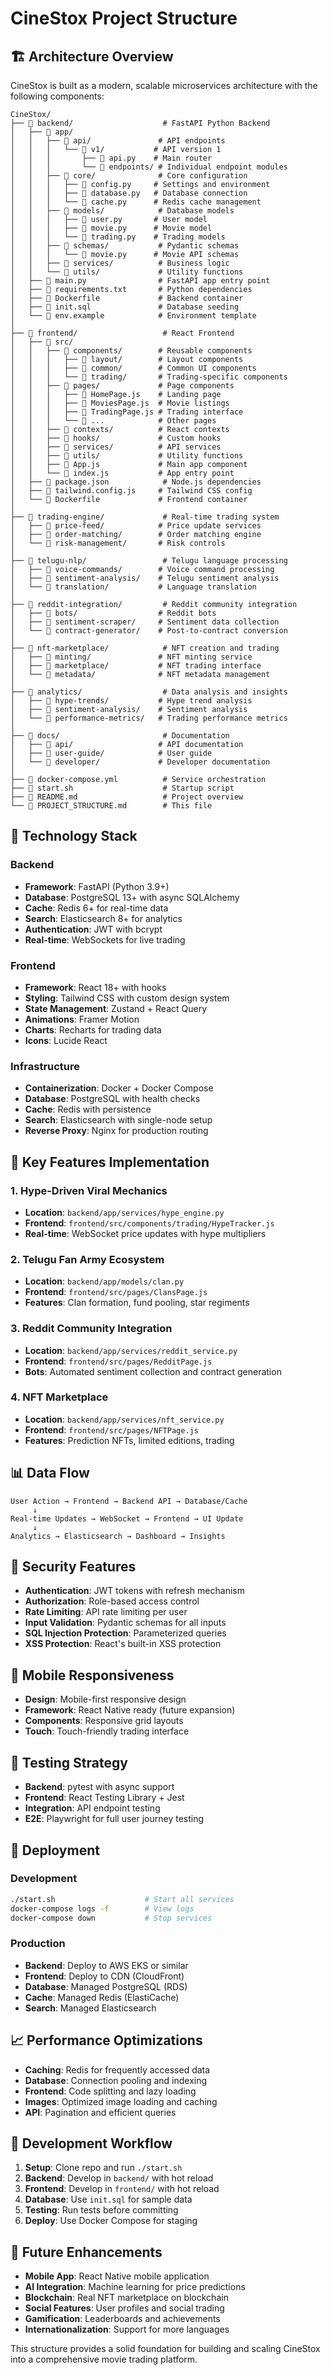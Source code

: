 # CineStox Project Structure

## 🏗️ Architecture Overview

CineStox is built as a modern, scalable microservices architecture with the following components:

```
CineStox/
├── 📁 backend/                    # FastAPI Python Backend
│   ├── 📁 app/
│   │   ├── 📁 api/               # API endpoints
│   │   │   └── 📁 v1/           # API version 1
│   │   │       ├── 📄 api.py    # Main router
│   │   │       └── 📁 endpoints/ # Individual endpoint modules
│   │   ├── 📁 core/              # Core configuration
│   │   │   ├── 📄 config.py     # Settings and environment
│   │   │   ├── 📄 database.py   # Database connection
│   │   │   └── 📄 cache.py      # Redis cache management
│   │   ├── 📁 models/            # Database models
│   │   │   ├── 📄 user.py       # User model
│   │   │   ├── 📄 movie.py      # Movie model
│   │   │   └── 📄 trading.py    # Trading models
│   │   ├── 📁 schemas/           # Pydantic schemas
│   │   │   └── 📄 movie.py      # Movie API schemas
│   │   ├── 📁 services/          # Business logic
│   │   └── 📁 utils/             # Utility functions
│   ├── 📄 main.py                # FastAPI app entry point
│   ├── 📄 requirements.txt       # Python dependencies
│   ├── 📄 Dockerfile             # Backend container
│   ├── 📄 init.sql               # Database seeding
│   └── 📄 env.example            # Environment template
│
├── 📁 frontend/                   # React Frontend
│   ├── 📁 src/
│   │   ├── 📁 components/        # Reusable components
│   │   │   ├── 📁 layout/        # Layout components
│   │   │   ├── 📁 common/        # Common UI components
│   │   │   └── 📁 trading/       # Trading-specific components
│   │   ├── 📁 pages/             # Page components
│   │   │   ├── 📄 HomePage.js    # Landing page
│   │   │   ├── 📄 MoviesPage.js  # Movie listings
│   │   │   ├── 📄 TradingPage.js # Trading interface
│   │   │   └── 📄 ...            # Other pages
│   │   ├── 📁 contexts/          # React contexts
│   │   ├── 📁 hooks/             # Custom hooks
│   │   ├── 📁 services/          # API services
│   │   ├── 📁 utils/             # Utility functions
│   │   ├── 📄 App.js             # Main app component
│   │   └── 📄 index.js           # App entry point
│   ├── 📄 package.json            # Node.js dependencies
│   ├── 📄 tailwind.config.js     # Tailwind CSS config
│   └── 📄 Dockerfile             # Frontend container
│
├── 📁 trading-engine/             # Real-time trading system
│   ├── 📁 price-feed/            # Price update services
│   ├── 📁 order-matching/        # Order matching engine
│   └── 📁 risk-management/       # Risk controls
│
├── 📁 telugu-nlp/                 # Telugu language processing
│   ├── 📁 voice-commands/        # Voice command processing
│   ├── 📁 sentiment-analysis/    # Telugu sentiment analysis
│   └── 📁 translation/           # Language translation
│
├── 📁 reddit-integration/         # Reddit community integration
│   ├── 📁 bots/                  # Reddit bots
│   ├── 📁 sentiment-scraper/     # Sentiment data collection
│   └── 📁 contract-generator/    # Post-to-contract conversion
│
├── 📁 nft-marketplace/            # NFT creation and trading
│   ├── 📁 minting/               # NFT minting service
│   ├── 📁 marketplace/           # NFT trading interface
│   └── 📁 metadata/              # NFT metadata management
│
├── 📁 analytics/                  # Data analysis and insights
│   ├── 📁 hype-trends/           # Hype trend analysis
│   ├── 📁 sentiment-analysis/    # Sentiment analysis
│   └── 📁 performance-metrics/   # Trading performance metrics
│
├── 📁 docs/                       # Documentation
│   ├── 📁 api/                   # API documentation
│   ├── 📁 user-guide/            # User guide
│   └── 📁 developer/             # Developer documentation
│
├── 📄 docker-compose.yml          # Service orchestration
├── 📄 start.sh                    # Startup script
├── 📄 README.md                   # Project overview
└── 📄 PROJECT_STRUCTURE.md        # This file
```

## 🔧 Technology Stack

### Backend
- **Framework**: FastAPI (Python 3.9+)
- **Database**: PostgreSQL 13+ with async SQLAlchemy
- **Cache**: Redis 6+ for real-time data
- **Search**: Elasticsearch 8+ for analytics
- **Authentication**: JWT with bcrypt
- **Real-time**: WebSockets for live trading

### Frontend
- **Framework**: React 18+ with hooks
- **Styling**: Tailwind CSS with custom design system
- **State Management**: Zustand + React Query
- **Animations**: Framer Motion
- **Charts**: Recharts for trading data
- **Icons**: Lucide React

### Infrastructure
- **Containerization**: Docker + Docker Compose
- **Database**: PostgreSQL with health checks
- **Cache**: Redis with persistence
- **Search**: Elasticsearch with single-node setup
- **Reverse Proxy**: Nginx for production routing

## 🚀 Key Features Implementation

### 1. Hype-Driven Viral Mechanics
- **Location**: `backend/app/services/hype_engine.py`
- **Frontend**: `frontend/src/components/trading/HypeTracker.js`
- **Real-time**: WebSocket price updates with hype multipliers

### 2. Telugu Fan Army Ecosystem
- **Location**: `backend/app/models/clan.py`
- **Frontend**: `frontend/src/pages/ClansPage.js`
- **Features**: Clan formation, fund pooling, star regiments

### 3. Reddit Community Integration
- **Location**: `backend/app/services/reddit_service.py`
- **Frontend**: `frontend/src/pages/RedditPage.js`
- **Bots**: Automated sentiment collection and contract generation

### 4. NFT Marketplace
- **Location**: `backend/app/services/nft_service.py`
- **Frontend**: `frontend/src/pages/NFTPage.js`
- **Features**: Prediction NFTs, limited editions, trading

## 📊 Data Flow

```
User Action → Frontend → Backend API → Database/Cache
     ↓
Real-time Updates → WebSocket → Frontend → UI Update
     ↓
Analytics → Elasticsearch → Dashboard → Insights
```

## 🔐 Security Features

- **Authentication**: JWT tokens with refresh mechanism
- **Authorization**: Role-based access control
- **Rate Limiting**: API rate limiting per user
- **Input Validation**: Pydantic schemas for all inputs
- **SQL Injection Protection**: Parameterized queries
- **XSS Protection**: React's built-in XSS protection

## 📱 Mobile Responsiveness

- **Design**: Mobile-first responsive design
- **Framework**: React Native ready (future expansion)
- **Components**: Responsive grid layouts
- **Touch**: Touch-friendly trading interface

## 🧪 Testing Strategy

- **Backend**: pytest with async support
- **Frontend**: React Testing Library + Jest
- **Integration**: API endpoint testing
- **E2E**: Playwright for full user journey testing

## 🚀 Deployment

### Development
```bash
./start.sh                    # Start all services
docker-compose logs -f        # View logs
docker-compose down           # Stop services
```

### Production
- **Backend**: Deploy to AWS EKS or similar
- **Frontend**: Deploy to CDN (CloudFront)
- **Database**: Managed PostgreSQL (RDS)
- **Cache**: Managed Redis (ElastiCache)
- **Search**: Managed Elasticsearch

## 📈 Performance Optimizations

- **Caching**: Redis for frequently accessed data
- **Database**: Connection pooling and indexing
- **Frontend**: Code splitting and lazy loading
- **Images**: Optimized image loading and caching
- **API**: Pagination and efficient queries

## 🔄 Development Workflow

1. **Setup**: Clone repo and run `./start.sh`
2. **Backend**: Develop in `backend/` with hot reload
3. **Frontend**: Develop in `frontend/` with hot reload
4. **Database**: Use `init.sql` for sample data
5. **Testing**: Run tests before committing
6. **Deploy**: Use Docker Compose for staging

## 🌟 Future Enhancements

- **Mobile App**: React Native mobile application
- **AI Integration**: Machine learning for price predictions
- **Blockchain**: Real NFT marketplace on blockchain
- **Social Features**: User profiles and social trading
- **Gamification**: Leaderboards and achievements
- **Internationalization**: Support for more languages

This structure provides a solid foundation for building and scaling CineStox into a comprehensive movie trading platform. 